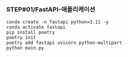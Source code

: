 ### STEP#01/FastAPI-애플리케이션

```shell
conda create -n fastapi python=3.11 -y
conda activate fastapi
pip install poetry
poetry init
poetry add fastapi uvicorn python-multipart
python main.py
```